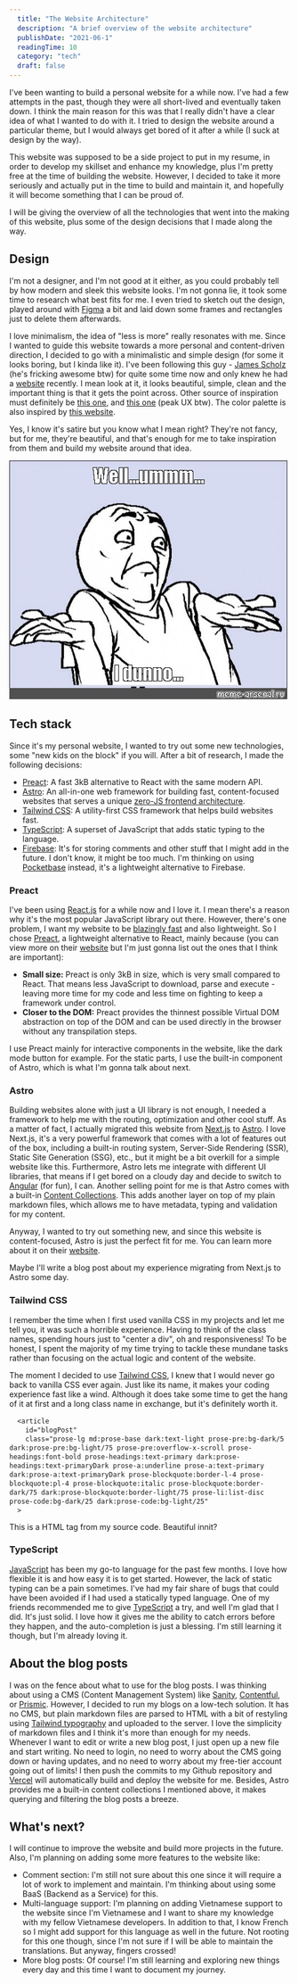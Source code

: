 ```yaml
---
  title: "The Website Architecture"
  description: "A brief overview of the website architecture"
  publishDate: "2021-06-1"
  readingTime: 10
  category: "tech"
  draft: false
---
```


I've been wanting to build a personal website for a while now. I've had a few attempts in the past, though they were all short-lived and eventually taken down. I think the main reason for this was that I really didn't have a clear idea of what I wanted to do with it. I tried to design the website around a particular theme, but I would always get bored of it after a while (I suck at design by the way).

This website was supposed to be a side project to put in my resume, in order to develop my skillset and enhance my knowledge, plus I'm pretty free at the time of building the website. However, I decided to take it more seriously and actually put in the time to build and maintain it, and hopefully it will become something that I can be proud of.

I will be giving the overview of all the technologies that went into the making of this website, plus some of the design decisions that I made along the way.

## Design

I'm not a designer, and I'm not good at it either, as you could probably tell by how modern and sleek this website looks. I'm not gonna lie, it took some time to research what best fits for me. I even tried to sketch out the design, played around with [Figma](https://www.figma.com) a bit and laid down some frames and rectangles just to delete them afterwards.

I love minimalism, the idea of "less is more" really resonates with me. Since I wanted to guide this website towards a more personal and content-driven direction, I decided to go with a minimalistic and simple design (for some it looks boring, but I kinda like it). I've been following this guy - [James Scholz](https://www.youtube.com/@JamesScholz) (he's fricking awesome btw) for quite some time now and only knew he had a [website](https://jvscholz.com/) recently. I mean look at it, it looks beautiful, simple, clean and the important thing is that it gets the point across. Other source of inspiration must definitely be [this one](https://www.alexhughes.dev/), and [this one](https://www.bugswriter.com/) (peak UX btw). The color palette is also inspired by [this website](https://www.rust-lang.org).

Yes, I know it's satire but you know what I mean right? They're not fancy, but for me, they're beautiful, and that's enough for me to take inspiration from them and build my website around that idea.

![Well uhm I dunno](../../assets/tech-stack-1.jpg)

## Tech stack

Since it's my personal website, I wanted to try out some new technologies, some "new kids on the block" if you will. After a bit of research, I made the following decisions:

- [Preact](https://preactjs.com/): A fast 3kB alternative to React with the same modern API.
- [Astro](https://astro.build/): An all-in-one web framework for building fast, content-focused websites that serves a unique [zero-JS frontend architecture](https://docs.astro.build/en/concepts/islands/).
- [Tailwind CSS](https://tailwindcss.com/): A utility-first CSS framework that helps build websites fast.
- [TypeScript](https://www.typescriptlang.org/): A superset of JavaScript that adds static typing to the language.
- [Firebase](https://firebase.google.com/): It's for storing comments and other stuff that I might add in the future. I don't know, it might be too much. I'm thinking on using [Pocketbase](https://www.pocketbase.io/) instead, it's a lightweight alternative to Firebase.

### Preact

I've been using [React.js](https://react.dev/) for a while now and I love it. I mean there's a reason why it's the most popular JavaScript library out there. However, there's one problem, I want my website to be [blazingly fast](https://www.youtube.com/@ThePrimeagen) and also lightweight. So I chose [Preact](https://preactjs.com), a lightweight alternative to React, mainly because (you can view more on their [website](https://preactjs.com/) but I'm just gonna list out the ones that I think are important):

- **Small size:** Preact is only 3kB in size, which is very small compared to React. That means less JavaScript to download, parse and execute - leaving more time for my code and less time on fighting to keep a framework under control. 
- **Closer to  the DOM:** Preact provides the thinnest possible Virtual DOM abstraction on top of the DOM and can be used directly in the browser without any transpilation steps. 

I use Preact mainly for interactive components in the website, like the dark mode button for example. For the static parts, I use the built-in component of Astro, which is what I'm gonna talk about next.
### Astro

Building websites alone with just a UI library is not enough, I needed a framework to help me with the routing, optimization and other cool stuff. As a matter of fact, I actually migrated this website from [Next.js](https://nextjs.org/) to [Astro](https://astro.build/). I love Next.js, it's a very powerful framework that comes with a lot of features out of the box, including a built-in routing system, Server-Side Rendering (SSR), Static Site Generation (SSG), etc., but it might be a bit overkill for a simple website like this. Furthermore, Astro lets me integrate with different UI libraries, that means if I get bored on a cloudy day and decide to switch to [Angular](https://www.youtube.com/watch?v=yjTVMXammAw) (for fun), I can. Another selling point for me is that Astro comes with a built-in [Content Collections](https://docs.astro.build/en/guides/content-collections/). This adds another layer on top of my plain markdown files, which allows me to have metadata, typing and validation for my content.

Anyway, I wanted to try out something new, and since this website is content-focused, Astro is just the perfect fit for me. You can learn more about it on their [website](https://astro.build/).

Maybe I'll write a blog post about my experience migrating from Next.js to Astro some day.

### Tailwind CSS

I remember the time when I first used vanilla CSS in my projects and let me tell you, it was such a horrible experience. Having to think of the class names, spending hours just to "center a div", oh and responsiveness! To be honest, I spent the majority of my time trying to tackle these mundane tasks rather than focusing on the actual logic and content of the website.

The moment I decided to use [Tailwind CSS](https://tailwindcss.com/), I knew that I would never go back to vanilla CSS ever again. Just like its name, it makes your coding experience fast like a wind. Although it does take some time to get the hang of it at first and a long class name in exchange, but it's definitely worth it.

```
  <article
    id="blogPost"
    class="prose-lg md:prose-base dark:text-light prose-pre:bg-dark/5 dark:prose-pre:bg-light/75 prose-pre:overflow-x-scroll prose-headings:font-bold prose-headings:text-primary dark:prose-headings:text-primaryDark prose-a:underline prose-a:text-primary dark:prose-a:text-primaryDark prose-blockquote:border-l-4 prose-blockquote:pl-4 prose-blockquote:italic prose-blockquote:border-dark/75 dark:prose-blockquote:border-light/75 prose-li:list-disc prose-code:bg-dark/25 dark:prose-code:bg-light/25"
  >
```

This is a HTML tag from my source code. Beautiful innit?

### TypeScript

[JavaScript](https://developer.mozilla.org/en-US/docs/Web/JavaScript) has been my go-to language for the past few months. I love how flexible it is and how easy it is to get started. However, the lack of static typing can be a pain sometimes. I've had my fair share of bugs that could have been avoided if I had used a statically typed language. One of my friends recommended me to give [TypeScript](https://www.typescriptlang.org/) a try, and well I'm glad that I did. It's just solid. I love how it gives me the ability to catch errors before they happen, and the auto-completion is just a blessing. I'm still learning it though, but I'm already loving it.

## About the blog posts

I was on the fence about what to use for the blog posts. I was thinking about using a CMS (Content Management System) like [Sanity](https://www.sanity.io/), [Contentful](https://www.contentful.com/), or [Prismic](https://prismic.io/). However, I decided to run my blogs on a low-tech solution. It has no CMS, but plain markdown files are parsed to HTML with a bit of restyling using [Tailwind typography](https://tailwindcss.com/docs/typography-plugin) and uploaded to the server. I love the simplicity of markdown files and I think it's more than enough for my needs. Whenever I want to edit or write a new blog post, I just open up a new file and start writing. No need to login, no need to worry about the CMS going down or having updates, and no need to worry about my free-tier account going out of limits! I then push the commits to my Github repository and [Vercel](https://vercel.com/) will automatically build and deploy the website for me. Besides, Astro provides me a built-in content collections I mentioned above, it makes querying and filtering the blog posts a breeze.

## What's next?

I will continue to improve the website and build more projects in the future. Also, I'm planning on adding some more features to the website like:

- Comment section: I'm still not sure about this one since it will require a lot of work to implement and maintain. I'm thinking about using some BaaS (Backend as a Service) for this.
- Multi-language support: I'm planning on adding Vietnamese support to the website since I'm Vietnamese and I want to share my knowledge with my fellow Vietnamese developers. In addition to that, I know French so I might add support for this language as well in the future. Not rooting for this one though, since I'm not sure if I will be able to maintain the translations. But anyway, fingers crossed!
- More blog posts: Of course! I'm still learning and exploring new things every day and this time I want to document my journey.